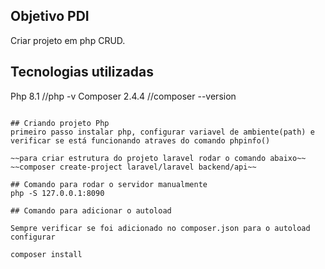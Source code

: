 ## Objetivo PDI

Criar projeto em php CRUD.

## Tecnologias utilizadas

Php 8.1 //php -v
Composer 2.4.4 //composer --version
~~~Laravel 1.5.0 //laravel -V~~

## Criando projeto Php
primeiro passo instalar php, configurar variavel de ambiente(path) e verificar se está funcionando atraves do comando phpinfo()

~~para criar estrutura do projeto laravel rodar o comando abaixo~~
~~composer create-project laravel/laravel backend/api~~

## Comando para rodar o servidor manualmente
php -S 127.0.0.1:8090

## Comando para adicionar o autoload

Sempre verificar se foi adicionado no composer.json para o autoload configurar 

composer install